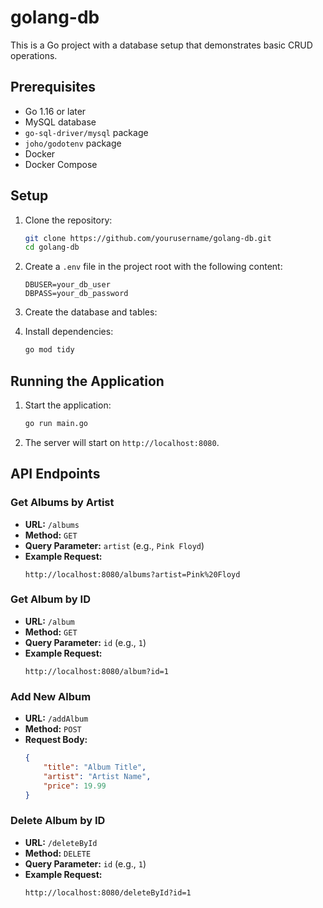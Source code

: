 # golang-db

This is a Go project with a database setup that demonstrates basic CRUD operations.

## Prerequisites

- Go 1.16 or later
- MySQL database
- `go-sql-driver/mysql` package
- `joho/godotenv` package
- Docker
- Docker Compose

## Setup

1. Clone the repository:
    ```sh
    git clone https://github.com/yourusername/golang-db.git
    cd golang-db
    ```

2. Create a `.env` file in the project root with the following content:
    ```env
    DBUSER=your_db_user
    DBPASS=your_db_password
    ```

3. Create the database and tables:


4. Install dependencies:
    ```sh
    go mod tidy
    ```

## Running the Application

1. Start the application:
    ```sh
    go run main.go
    ```

2. The server will start on `http://localhost:8080`.

## API Endpoints

### Get Albums by Artist

- **URL:** `/albums`
- **Method:** `GET`
- **Query Parameter:** `artist` (e.g., `Pink Floyd`)
- **Example Request:**
    ```
    http://localhost:8080/albums?artist=Pink%20Floyd
    ```

### Get Album by ID

- **URL:** `/album`
- **Method:** `GET`
- **Query Parameter:** `id` (e.g., `1`)
- **Example Request:**
    ```
    http://localhost:8080/album?id=1
    ```

### Add New Album

- **URL:** `/addAlbum`
- **Method:** `POST`
- **Request Body:**
    ```json
    {
        "title": "Album Title",
        "artist": "Artist Name",
        "price": 19.99
    }
    ```

### Delete Album by ID

- **URL:** `/deleteById`
- **Method:** `DELETE`
- **Query Parameter:** `id` (e.g., `1`)
- **Example Request:**
    ```
    http://localhost:8080/deleteById?id=1
    ```

